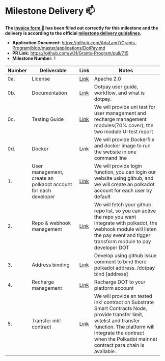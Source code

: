 # Milestone Delivery :mailbox:

**The [invoice form :pencil:](https://docs.google.com/forms/d/e/1FAIpQLSfmNYaoCgrxyhzgoKQ0ynQvnNRoTmgApz9NrMp-hd8mhIiO0A/viewform) has been filled out correctly for this milestone and the delivery is according to the official [milestone delivery guidelines](https://github.com/w3f/Grants-Program/blob/master/docs/milestone-deliverables-guidelines.md).**  

* **Application Document:** https://github.com/AdaLam7/Grants-Program/blob/master/applications/DotPay.md
* **PR Link:** https://github.com/w3f/Grants-Program/pull/715
* **Milestone Number:** 1

| Number | Deliverable              | Link                                                         | Notes                                                        |
| ------ | ------------------------ | ------------------------------------------------------------ | ------------------------------------------------------------ |
| 0a.    | License                  |  [Link](https://github.com/Evanesco-Labs/WhiteNoise.rs/blob/94372dc6d2ab5958b747529aa6899ab070b623bd/whitenoise.md)  |  Apache 2.0                                                            |
| 0b.    | Documentation            | [Link](https://github.com/Evanesco-Labs/WhiteNoise.rs/blob/94372dc6d2ab5958b747529aa6899ab070b623bd/whitenoise.md) | Dotpay user guide, workflow, and what is dotpay.                                  |
| 0c.    | Testing Guide            | [Link](https://github.com/Evanesco-Labs/WhiteNoise.rs/blob/94372dc6d2ab5958b747529aa6899ab070b623bd/README.md) |    	We will provide uni test for user management and recharge management modules(70% cover), the two module UI test report                                                          |
| 0d.    | Docker        | [Link](https://github.com/Evanesco-Labs/substrate/blob/master/tutorial.md) |   We will provide Dockerfile and docker image to run the website in one command line                                                           |
| 1.     | User management, create an polkadot account for each developer            | [Link](https://github.com/Evanesco-Labs/WhiteNoise.rs)               | We will provide login function, you can login our website using github, and we will create an polkadot account for each user by default |
| 2.     | Repo & webhook management          | [Link](https://github.com/Evanesco-Labs/WhiteNoise-RPC.git)    | We will fetch your github repo list, so you can active the repo you want integrate with polkadot, the webhook module will listen the pay event and tigger transform module to pay developer DOT |
| 3.     | 	Address binding               | [Link](https://github.com/Evanesco-Labs/substrate.git)  | Develop using github issue comment to bind there polkadot address. /dotpay bind [address] |
| 4.     | Recharge management    |  [Link](https://github.com/Evanesco-Labs/substrate/blob/master/tutorial.md#4-whitenoise-testnet)| Recharge DOT to your platform account                                   |
| 5.     | Transfer ink! contract      |  [Link](https://github.com/Evanesco-Labs/substrate/blob/master/tutorial.md#4-whitenoise-testnet)| We will provide an tested ink! contract on Substrate Smart Contracts Node, provide transfer limit, witelist and transfer function. The platform will integrate the contract when the Polkadot mainnet contract para chain is available.                                  |


